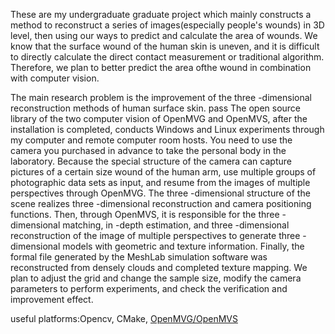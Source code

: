 These are my undergraduate graduate project which mainly constructs a method to reconstruct a series of images(especially people's wounds) in 3D level, then using our ways to predict and calculate the area of wounds. We know that the surface wound of the human skin is uneven, and it is difficult to directly calculate the direct contact measurement or traditional algorithm. Therefore, we plan to better predict the area of ​​the wound in combination with computer vision.

The main research problem is the improvement of the three -dimensional reconstruction methods of human surface skin. pass The open source library of the two computer vision of OpenMVG and OpenMVS, after the installation is completed, conducts Windows and Linux experiments through my computer and remote computer room hosts. You need to use the camera you purchased in advance to take the personal body in the laboratory. Because the special structure of the camera can capture pictures of a certain size wound of the human arm, use multiple groups of photographic data sets as input, and resume from the images of multiple perspectives through OpenMVG. The three -dimensional structure of the scene realizes three -dimensional reconstruction and camera positioning functions. Then, through OpenMVS, it is responsible for the three -dimensional matching, in -depth estimation, and three -dimensional reconstruction of the image of multiple perspectives to generate three -dimensional models with geometric and texture information. Finally, the formal file generated by the MeshLab simulation software was reconstructed from densely clouds and completed texture mapping. We plan to adjust the grid and change the sample size, modify the camera parameters to perform experiments, and check the verification and improvement effect.

useful platforms:Opencv, CMake, [OpenMVG/OpenMVS](https://github.com/openMVG/openMVG/tree/develop?tab=readme-ov-file#openmvg-open-multiple-view-geometry)


